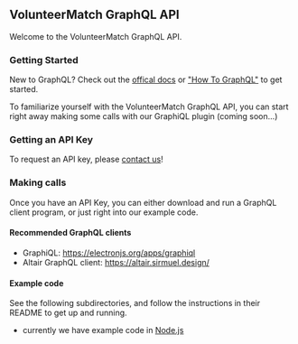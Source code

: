 ## VolunteerMatch GraphQL API
Welcome to the VolunteerMatch GraphQL API. 

### Getting Started
New to GraphQL? Check out the [offical docs](http://graphql.org) or
["How To GraphQL"](https://www.howtographql.com) to get started.

To familiarize yourself with the VolunteerMatch GraphQL API, you can start right away making some calls with our GraphiQL plugin (coming soon...)

### Getting an API Key
To request an API key, please [contact us](https://solutions.volunteermatch.org/solutions/api)!

### Making calls
Once you have an API Key, you can either download and run a GraphQL client program, or just right into our example code.

#### Recommended GraphQL clients
* GraphiQL: https://electronjs.org/apps/graphiql
* Altair GraphQL client: https://altair.sirmuel.design/

#### Example code
See the following subdirectories, and follow the instructions in their README to get up and running.
* currently we have example code in [Node.js](https://github.com/volunteermatch/vm-contrib/edit/master/graphql/nodejs/)
